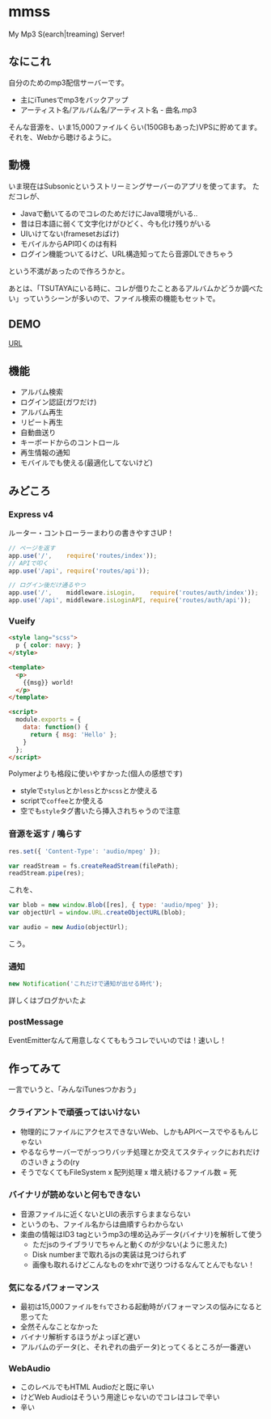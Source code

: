 # mmss
My Mp3 S(earch|treaming) Server!

## なにこれ
自分のためのmp3配信サーバーです。

- 主にiTunesでmp3をバックアップ
- アーティスト名/アルバム名/アーティスト名 - 曲名.mp3

そんな音源を、いま15,000ファイルくらい(150GBもあった)VPSに貯めてます。
それを、Webから聴けるように。

## 動機
いま現在はSubsonicというストリーミングサーバーのアプリを使ってます。
ただコレが、

- Javaで動いてるのでコレのためだけにJava環境がいる..
- 昔は日本語に弱くて文字化けがひどく、今も化け残りがいる
- UIいけてない(framesetおばけ)
- モバイルからAPI叩くのは有料
- ログイン機能ついてるけど、URL構造知ってたら音源DLできちゃう

という不満があったので作ろうかと。

あとは、「TSUTAYAにいる時に、コレが借りたことあるアルバムかどうか調べたい」っていうシーンが多いので、ファイル検索の機能もセットで。

## DEMO
[URL](#)

## 機能
- アルバム検索
- ログイン認証(ガワだけ)
- アルバム再生
- リピート再生
- 自動曲送り
- キーボードからのコントロール
- 再生情報の通知
- モバイルでも使える(最適化してないけど)

## みどころ
### Express v4

ルーター・コントローラーまわりの書きやすさUP！
```javascript
// ページを返す
app.use('/',    require('routes/index'));
// APIで叩く
app.use('/api', require('routes/api'));

// ログイン後だけ通るやつ
app.use('/',    middleware.isLogin,    require('routes/auth/index'));
app.use('/api', middleware.isLoginAPI, require('routes/auth/api'));
```

### Vueify

```html
<style lang="scss">
  p { color: navy; }
</style>

<template>
  <p>
    {{msg}} world!
  </p>
</template>

<script>
  module.exports = {
    data: function() {
      return { msg: 'Hello' };
    }
  };
</script>
```

Polymerよりも格段に使いやすかった(個人の感想です)

- styleで`stylus`とか`less`とか`scss`とか使える
- scriptで`coffee`とか使える
- 空でも`style`タグ書いたら挿入されちゃうので注意

### 音源を返す / 鳴らす
```javascript
res.set({ 'Content-Type': 'audio/mpeg' });

var readStream = fs.createReadStream(filePath);
readStream.pipe(res);
```

これを、

```javascript
var blob = new window.Blob([res], { type: 'audio/mpeg' });
var objectUrl = window.URL.createObjectURL(blob);

var audio = new Audio(objectUrl);
```

こう。

### 通知
```javascript
new Notification('これだけで通知が出せる時代');
```

詳しくはブログかいたよ

### postMessage
EventEmitterなんて用意しなくてももうコレでいいのでは！速いし！

## 作ってみて
一言でいうと、「みんなiTunesつかおう」

### クライアントで頑張ってはいけない
- 物理的にファイルにアクセスできないWeb、しかもAPIベースでやるもんじゃない
- やるならサーバーでがっつりバッチ処理とか交えてスタティックにおれだけのさいきょうの(ry
- そうでなくてもFileSystem x 配列処理 x 増え続けるファイル数 = 死

### バイナリが読めないと何もできない
- 音源ファイルに近くないとUIの表示すらままならない
- というのも、ファイル名からは曲順すらわからない
- 楽曲の情報はID3 tagというmp3の埋め込みデータ(バイナリ)を解析して使う
  - ただjsのライブラリでちゃんと動くのが少ない(ように思えた)
  - Disk numberまで取れるjsの実装は見つけられず
  - 画像も取れるけどこんなものをxhrで送りつけるなんてとんでもない！

### 気になるパフォーマンス
- 最初は15,000ファイルを`fs`でさわる起動時がパフォーマンスの悩みになると思ってた
- 全然そんなことなかった
- バイナリ解析するほうがよっぽど遅い
- アルバムのデータ(と、それぞれの曲データ)とってくるところが一番遅い

### WebAudio
- このレベルでもHTML Audioだと既に辛い
- けどWeb Audioはそういう用途じゃないのでコレはコレで辛い
- 辛い
